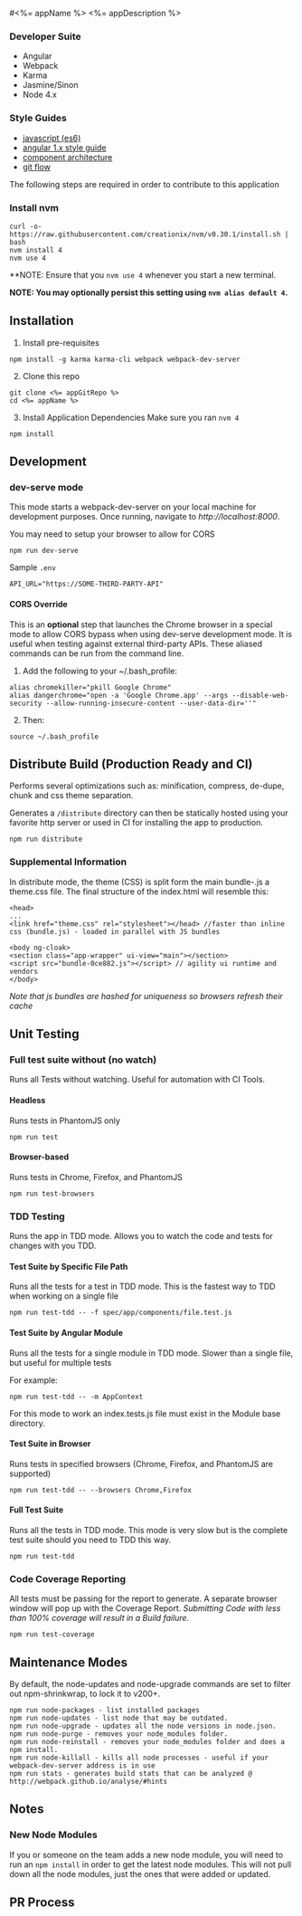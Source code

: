 #<%= appName %>
<%= appDescription %>

### Developer Suite
* Angular
* Webpack
* Karma
* Jasmine/Sinon
* Node 4.x

### Style Guides
* [javascript (es6)](https://github.com/airbnb/javascript)
* [angular 1.x style guide](https://github.com/johnpapa/angular-styleguide/blob/master/a1/README.md)
* [component architecture](https://slides.com/johnnyazee/angularmoderncomponentarch)
* [git flow](http://nvie.com/posts/a-successful-git-branching-model)

The following steps are required in order to contribute to this application

### Install nvm
```
curl -o- https://raw.githubusercontent.com/creationix/nvm/v0.30.1/install.sh | bash
nvm install 4
nvm use 4
```
**NOTE: Ensure that you ```nvm use 4``` whenever you start a new terminal.

**NOTE: You may optionally persist this setting using `nvm alias default 4`.**

## Installation

1. Install pre-requisites
```
npm install -g karma karma-cli webpack webpack-dev-server
```
2. Clone this repo
```
git clone <%= appGitRepo %>
cd <%= appName %>
```
3. Install Application Dependencies
Make sure you ran `nvm 4`

```
npm install
```

## Development

### dev-serve mode
This mode starts a webpack-dev-server on your local machine for development purposes. Once running, navigate to *http://localhost:8000*.

You may need to setup your browser to allow for CORS
```
npm run dev-serve
```

Sample `.env`
```
API_URL="https://SOME-THIRD-PARTY-API"
```

#### CORS Override
This is an **optional** step that launches the Chrome browser in a special mode to allow CORS bypass when using dev-serve development mode. It is useful when testing against external third-party APIs.
These aliased commands can be run from the command line.

1. Add the following to your ~/.bash_profile:

```
alias chromekiller="pkill Google Chrome"
alias dangerchrome="open -a 'Google Chrome.app' --args --disable-web-security --allow-running-insecure-content --user-data-dir=''"
```

2. Then:
 ```
 source ~/.bash_profile
 ```

## Distribute Build (Production Ready and CI)
Performs several optimizations such as: minification, compress, de-dupe, chunk and css theme separation.

Generates a ```/distribute``` directory can then be statically hosted using your favorite http server or used in CI for installing the app to production.
```
npm run distribute
```

### Supplemental Information
In distribute mode, the theme (CSS) is split form the main bundle-<hash>.js a theme.css file. The final structure of the index.html will resemble this:

```
<head>
...
<link href="theme.css" rel="stylesheet"></head> //faster than inline css (bundle.js) - loaded in parallel with JS bundles

<body ng-cloak>
<section class="app-wrapper" ui-view="main"></section>
<script src="bundle-0ce882.js"></script> // agility ui runtime and vendors
</body>
```

*Note that js bundles are hashed for uniqueness so browsers refresh their cache*


## Unit Testing
### Full test suite without (no watch)
Runs all Tests without watching. Useful for automation with CI Tools.

#### Headless
Runs tests in PhantomJS only
```
npm run test
```

#### Browser-based
Runs tests in Chrome, Firefox, and PhantomJS
```
npm run test-browsers
```

### TDD Testing
Runs the app in TDD mode. Allows you to watch the code and tests for changes with you TDD.

#### Test Suite by Specific File Path
Runs all the tests for a test  in TDD mode. This is the fastest way to TDD when working on a single file
```
npm run test-tdd -- -f spec/app/components/file.test.js
```

#### Test Suite by Angular Module
Runs all the tests for a single module in TDD mode. Slower than a single file, but useful for multiple tests

For example:
```
npm run test-tdd -- -m AppContext
```
For this mode to work an index.tests.js file must exist in the Module base directory.

#### Test Suite in Browser
Runs tests in specified browsers (Chrome, Firefox, and PhantomJS are supported)
```
npm run test-tdd -- --browsers Chrome,Firefox
```

#### Full Test Suite
Runs all the tests in TDD mode. This mode is very slow but is the complete test suite should you need to TDD this way.
```
npm run test-tdd
```

### Code Coverage Reporting
All tests must be passing for the report to generate. A separate browser window will pop up with the Coverage Report.
*Submitting Code with less than 100% coverage will result in a Build failure.*
```
npm run test-coverage
```

## Maintenance Modes
By default, the node-updates and node-upgrade commands are set to filter out npm-shrinkwrap, to lock it to v200+.
```
npm run node-packages - list installed packages
npm run node-updates - list node that may be outdated.
npm run node-upgrade - updates all the node versions in node.json.
npm run node-purge - removes your node_modules folder.
npm run node-reinstall - removes your node_modules folder and does a npm install.
npm run node-killall - kills all node processes - useful if your webpack-dev-server address is in use
npm run stats - generates build stats that can be analyzed @ http://webpack.github.io/analyse/#hints
```

## Notes

### New Node Modules
If you or someone on the team adds a new node module, you will need to run an `npm install` in order to get the latest node modules. This will not pull down all the node modules, just the ones that were added or updated.

## PR Process
